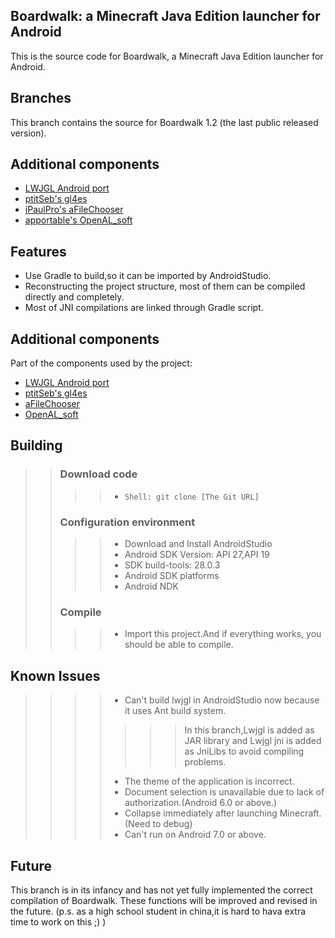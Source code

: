 ## Boardwalk: a Minecraft Java Edition launcher for Android 
This is the source code for Boardwalk, a Minecraft Java Edition launcher for Android. 
## Branches 
This branch contains the source for Boardwalk 1.2 (the last public released version). 
## Additional components 
- [LWJGL Android port](https://github.com/BoardwalkApp/boardwalk-lwjgl)
- [ptitSeb's gl4es](https://github.com/ptitSeb/gl4es)
- [iPaulPro's aFileChooser](https://github.com/iPaulPro/aFileChooser)
- [apportable's OpenAL_soft](https://github.com/apportable/openal-soft)
## Features
- Use Gradle to build,so it can be imported by AndroidStudio.
- Reconstructing the project structure, most of them can be compiled directly and completely.
- Most of JNI compilations are linked through Gradle script.
## Additional components
Part of the components used by the project:
- [LWJGL Android port](https://github.com/BoardwalkApp/boardwalk-lwjgl)
- [ptitSeb's gl4es](https://github.com/ptitSeb/gl4es)
- [aFileChooser](https://github.com/zhuowei/aFileChooser)
- [OpenAL_soft](https://github.com/zhuowei/openal-soft)
## Building
>>### Download code
>>>>- ```Shell: git clone [The Git URL]```
>>### Configuration environment
>>>>- Download and Install AndroidStudio
>>>>- Android SDK Version: API 27,API 19
>>>>- SDK build-tools: 28.0.3
>>>>- Android SDK platforms
>>>>- Android NDK
>>### Compile
>>>>- Import this project.And if everything works, you should be able to compile.
## Known Issues
>>>>- Can't build lwjgl in AndroidStudio now because it uses Ant build system.
>>>>>>>In this branch,Lwjgl is added as JAR library and Lwjgl jni is added as JniLibs to avoid compiling problems.
>>>>- The theme of the application is incorrect.
>>>>- Document selection is unavailable due to lack of authorization.(Android 6.0 or above.)
>>>>- Collapse immediately after launching Minecraft.(Need to debug)
>>>>- Can't run on Android 7.0 or above.
## Future
This branch is in its infancy and has not yet fully implemented the correct compilation of Boardwalk. 
These functions will be improved and revised in the future. 
(p.s. as a high school student in china,it is hard to hava extra time to work on this ;) )

